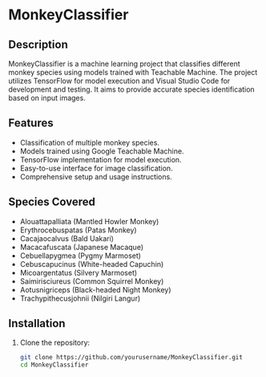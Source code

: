 # MonkeyClassifier

## Description
MonkeyClassifier is a machine learning project that classifies different monkey species using models trained with Teachable Machine. The project utilizes TensorFlow for model execution and Visual Studio Code for development and testing. It aims to provide accurate species identification based on input images.

## Features
- Classification of multiple monkey species.
- Models trained using Google Teachable Machine.
- TensorFlow implementation for model execution.
- Easy-to-use interface for image classification.
- Comprehensive setup and usage instructions.

## Species Covered
- Alouattapalliata (Mantled Howler Monkey)
- Erythrocebuspatas (Patas Monkey)
- Cacajaocalvus (Bald Uakari)
- Macacafuscata (Japanese Macaque)
- Cebuellapygmea (Pygmy Marmoset)
- Cebuscapucinus (White-headed Capuchin)
- Micoargentatus (Silvery Marmoset)
- Saimirisciureus (Common Squirrel Monkey)
- Aotusnigriceps (Black-headed Night Monkey)
- Trachypithecusjohnii (Nilgiri Langur)

## Installation
1. Clone the repository:
   ```sh
   git clone https://github.com/yourusername/MonkeyClassifier.git
   cd MonkeyClassifier
